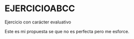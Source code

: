 # EJERCICIOABCC
Ejercicio con carácter evaluativo 

Este es mi propuesta se que no es perfecta pero me esforce.
